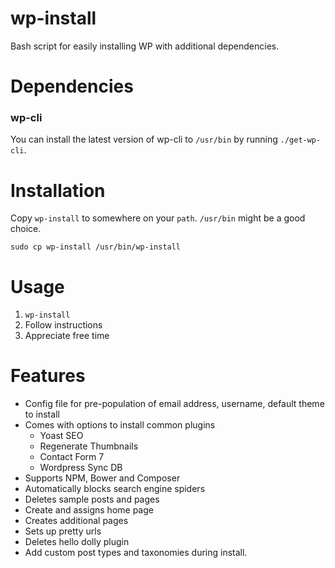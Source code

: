 # wp-install

Bash script for easily installing WP with additional dependencies.


# Dependencies #

### wp-cli ###

You can install the latest version of wp-cli to `/usr/bin` by running `./get-wp-cli`.


# Installation #

Copy `wp-install` to somewhere on your `path`. `/usr/bin` might be a good choice.

	sudo cp wp-install /usr/bin/wp-install


# Usage #

 1. `wp-install`
 2. Follow instructions
 3. Appreciate free time


# Features #

* Config file for pre-population of email address, username, default theme to install
* Comes with options to install common plugins
  * Yoast SEO
  * Regenerate Thumbnails
  * Contact Form 7
  * Wordpress Sync DB
* Supports NPM, Bower and Composer
* Automatically blocks search engine spiders
* Deletes sample posts and pages
* Create and assigns home page
* Creates additional pages
* Sets up pretty urls
* Deletes hello dolly plugin
* Add custom post types and taxonomies during install.
